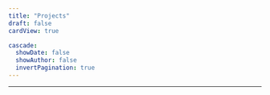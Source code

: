 ```yaml
---
title: "Projects"
draft: false
cardView: true

cascade:
  showDate: false
  showAuthor: false
  invertPagination: true
---
```


---
